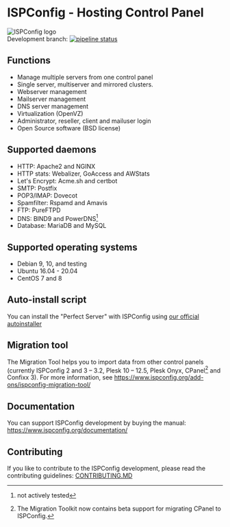 # ISPConfig - Hosting Control Panel
![ISPConfig logo](https://www.ispconfig.org/wp-content/themes/ispconfig/images/ispconfig_logo.png "") \
Development branch: [![pipeline status](https://git.ispconfig.org/ispconfig/ispconfig3/badges/develop/pipeline.svg)](https://git.ispconfig.org/ispconfig/ispconfig3/commits/develop)

## Functions
- Manage multiple servers from one control panel
- Single server, multiserver and mirrored clusters.
- Webserver management
- Mailserver management
- DNS server management
- Virtualization (OpenVZ)
- Administrator, reseller, client and mailuser login
- Open Source software (BSD license)

## Supported daemons
- HTTP: Apache2 and NGINX
- HTTP stats: Webalizer, GoAccess and AWStats
- Let's Encrypt: Acme.sh and certbot
- SMTP: Postfix
- POP3/IMAP: Dovecot
- Spamfilter: Rspamd and Amavis
- FTP: PureFTPD
- DNS: BIND9 and PowerDNS[^1]
- Database: MariaDB and MySQL

[^1]: not actively tested

## Supported operating systems
- Debian 9, 10, and testing
- Ubuntu 16.04 - 20.04
- CentOS 7 and 8

## Auto-install script
You can install the "Perfect Server" with ISPConfig using [our official autoinstaller](https://www.howtoforge.com/ispconfig-autoinstall-debian-ubuntu/)

## Migration tool
The Migration Tool helps you to import data from other control panels (currently ISPConfig 2 and 3 – 3.2, Plesk 10 – 12.5, Plesk Onyx, CPanel[^2] and Confixx 3). For more information, see https://www.ispconfig.org/add-ons/ispconfig-migration-tool/

[^2]: The Migration Toolkit now contains beta support for migrating CPanel to ISPConfig.

## Documentation
You can support ISPConfig development by buying the manual: https://www.ispconfig.org/documentation/

## Contributing
If you like to contribute to the ISPConfig development, please read the contributing guidelines: [CONTRIBUTING.MD](CONTRIBUTING.md)

